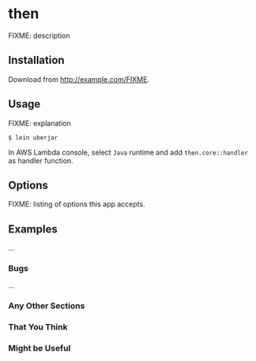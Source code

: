 # then

FIXME: description

## Installation

Download from http://example.com/FIXME.

## Usage

FIXME: explanation

    $ lein uberjar

In AWS Lambda console, select `Java` runtime and add `then.core::handler` as handler function.

## Options

FIXME: listing of options this app accepts.

## Examples

...

### Bugs

...

### Any Other Sections
### That You Think
### Might be Useful

